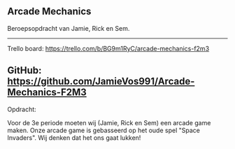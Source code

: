 ## Arcade Mechanics

Beroepsopdracht van Jamie, Rick en Sem. 

-----------------------------------------------------------------
Trello board: https://trello.com/b/BG9m1RyC/arcade-mechanics-f2m3

GitHub: https://github.com/JamieVos991/Arcade-Mechanics-F2M3
-----------------------------------------------------------------

Opdracht: 

Voor de 3e periode moeten wij (Jamie, Rick en Sem) een arcade game maken. Onze arcade game is gebasseerd op het oude spel "Space Invaders". Wij denken dat het ons gaat lukken!